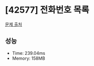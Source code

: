 # [42577] 전화번호 목록

[문제 출처](https://school.programmers.co.kr/learn/courses/30/lessons/42577)

## 성능

- Time: 239.04ms
- Memory: 158MB